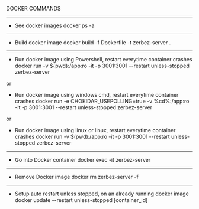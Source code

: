 DOCKER COMMANDS

------------------------------------------------------------------------------------------

- See docker images
docker ps -a

------------------------------------------------------------------------------------------

- Build docker image
docker build -f Dockerfile -t zerbez-server .

------------------------------------------------------------------------------------------

- Run docker image using Powershell, restart everytime container crashes
docker run -v ${pwd}:/app:ro -it -p 3001:3001 --restart unless-stopped zerbez-server

or 

- Run docker image using windows cmd, restart everytime container crashes
docker run -e CHOKIDAR_USEPOLLING=true -v %cd%:/app:ro -it -p 3001:3001 --restart unless-stopped zerbez-server

or

- Run docker image using linux or linux, restart everytime container crashes
docker run -v $(pwd):/app:ro -it -p 3001:3001 --restart unless-stopped zerbez-server

------------------------------------------------------------------------------------------

- Go into Docker container
docker exec -it zerbez-server

------------------------------------------------------------------------------------------

- Remove Docker image
docker rm zerbez-server -f

------------------------------------------------------------------------------------------

- Setup auto restart unless stopped, on an already running docker image
docker update --restart unless-stopped [container_id]